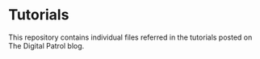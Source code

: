 Tutorials
=========

This repository contains individual files referred in the tutorials posted on The Digital Patrol blog.

